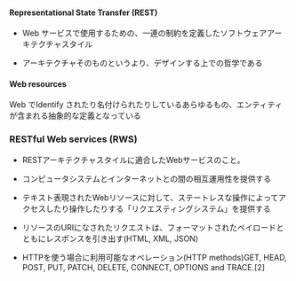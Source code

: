 #### Representational State Transfer (REST)
* Web サービスで使用するための、一連の制約を定義したソフトウェアアーキテクチャスタイル




* アーキテクチャそのものというより、デザインする上での哲学である







#### Web resources
Web でIdentify されたり名付けられたりしているあらゆるもの、エンティティが含まれる抽象的な定義となっている

### RESTful Web services (RWS)
* RESTアーキテクチャスタイルに適合したWebサービスのこと。


* コンピュータシステムとインターネットとの間の相互運用性を提供する


* テキスト表現されたWebリソースに対して、ステートレスな操作によってアクセスしたり操作したりする「リクエスティングシステム」を提供する




* リソースのURIになされたリクエストは、フォーマットされたペイロードとともにレスポンスを引き出す(HTML, XML, JSON)




* HTTPを使う場合に利用可能なオペレーション(HTTP methods)GET, HEAD, POST, PUT, PATCH, DELETE, CONNECT, OPTIONS and TRACE.[2]
